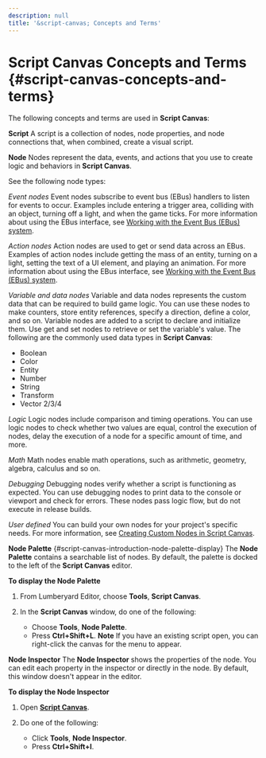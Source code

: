 ```yaml
---
description: null
title: '&script-canvas; Concepts and Terms'
---
```

# Script Canvas Concepts and Terms {#script-canvas-concepts-and-terms}

The following concepts and terms are used in **Script Canvas**:

**Script**
A script is a collection of nodes, node properties, and node connections that, when combined, create a visual script\.

**Node**
Nodes represent the data, events, and actions that you use to create logic and behaviors in **Script Canvas**\.

See the following node types:

*Event nodes*
Event nodes subscribe to event bus \(EBus\) handlers to listen for events to occur\. Examples include entering a trigger area, colliding with an object, turning off a light, and when the game ticks\.
For more information about using the EBus interface, see [Working with the Event Bus \(EBus\) system](/docs/userguide/programming/ebus/intro.md)\.

*Action nodes*
Action nodes are used to get or send data across an EBus\. Examples of action nodes include getting the mass of an entity, turning on a light, setting the text of a UI element, and playing an animation\.
For more information about using the EBus interface, see [Working with the Event Bus \(EBus\) system](/docs/userguide/programming/ebus/intro.md)\.

*Variable and data nodes*
Variable and data nodes represents the custom data that can be required to build game logic\. You can use these nodes to make counters, store entity references, specify a direction, define a color, and so on\. Variable nodes are added to a script to declare and initialize them\. Use get and set nodes to retrieve or set the variable's value\.
The following are the commonly used data types in **Script Canvas**:
+ Boolean
+ Color
+ Entity
+ Number
+ String
+ Transform
+ Vector 2/3/4

*Logic*
Logic nodes include comparison and timing operations\. You can use logic nodes to check whether two values are equal, control the execution of nodes, delay the execution of a node for a specific amount of time, and more\.

*Math*
Math nodes enable math operations, such as arithmetic, geometry, algebra, calculus and so on\.

*Debugging*
Debugging nodes verify whether a script is functioning as expected\. You can use debugging nodes to print data to the console or viewport and check for errors\. These nodes pass logic flow, but do not execute in release builds\.

*User defined*
You can build your own nodes for your project's specific needs\. For more information, see [Creating Custom Nodes in Script Canvas](/docs/userguide/scripting/scriptcanvas/custom-nodes.md)\.

**Node Palette**   {#script-canvas-introduction-node-palette-display}
The **Node Palette** contains a searchable list of nodes\. By default, the palette is docked to the left of the **Script Canvas** editor\.

**To display the Node Palette**

1. From Lumberyard Editor, choose **Tools**, **Script Canvas**\.

1. In the **Script Canvas** window, do one of the following:
   + Choose **Tools**, **Node Palette**\.
   + Press **Ctrl\+Shift\+L**\.
**Note**
If you have an existing script open, you can right\-click the canvas for the menu to appear\.

**Node Inspector**
The **Node Inspector** shows the properties of the node\. You can edit each property in the inspector or directly in the node\. By default, this window doesn't appear in the editor\.

**To display the Node Inspector**

1. Open [**Script Canvas**](/docs/userguide/scripting/scriptcanvas/editor-interface.md)\.

1. Do one of the following:
   + Click **Tools**, **Node Inspector**\.
   + Press **Ctrl\+Shift\+I**\.